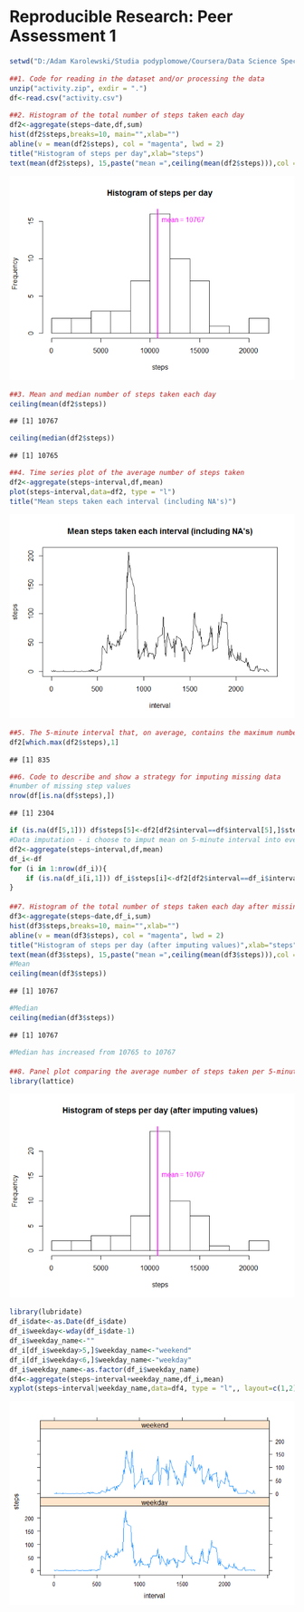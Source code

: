 # Reproducible Research: Peer Assessment 1

```r
setwd("D:/Adam Karolewski/Studia podyplomowe/Coursera/Data Science Specialization/5 Reproducible Research/Project1/RepData_PeerAssessment1/")
```


```r
##1. Code for reading in the dataset and/or processing the data
unzip("activity.zip", exdir = ".")
df<-read.csv("activity.csv")
```


```r
##2. Histogram of the total number of steps taken each day
df2<-aggregate(steps~date,df,sum)
hist(df2$steps,breaks=10, main="",xlab="")
abline(v = mean(df2$steps), col = "magenta", lwd = 2)
title("Histogram of steps per day",xlab="steps")
text(mean(df2$steps), 15,paste("mean =",ceiling(mean(df2$steps))),col = "magenta", adj = c(-.1, .1))
```

![](PA1_template_files/figure-html/unnamed-chunk-3-1.png)<!-- -->


```r
##3. Mean and median number of steps taken each day
ceiling(mean(df2$steps))
```

```
## [1] 10767
```

```r
ceiling(median(df2$steps))
```

```
## [1] 10765
```



```r
##4. Time series plot of the average number of steps taken
df2<-aggregate(steps~interval,df,mean)
plot(steps~interval,data=df2, type = "l")
title("Mean steps taken each interval (including NA's)")
```

![](PA1_template_files/figure-html/unnamed-chunk-5-1.png)<!-- -->

```r
##5. The 5-minute interval that, on average, contains the maximum number of steps
df2[which.max(df2$steps),1]
```

```
## [1] 835
```

```r
##6. Code to describe and show a strategy for imputing missing data
#number of missing step values
nrow(df[is.na(df$steps),])
```

```
## [1] 2304
```

```r
if (is.na(df[5,1])) df$steps[5]<-df2[df2$interval==df$interval[5],]$steps
#Data imputation - i choose to imput mean on 5-minute interval into every row for the given interval
df2<-aggregate(steps~interval,df,mean)
df_i<-df
for (i in 1:nrow(df_i)){ 
    if (is.na(df_i[i,1])) df_i$steps[i]<-df2[df2$interval==df_i$interval[i],]$steps
}

##7. Histogram of the total number of steps taken each day after missing values are imputed
df3<-aggregate(steps~date,df_i,sum)
hist(df3$steps,breaks=10, main="",xlab="")
abline(v = mean(df3$steps), col = "magenta", lwd = 2)
title("Histogram of steps per day (after imputing values)",xlab="steps")
text(mean(df3$steps), 15,paste("mean =",ceiling(mean(df3$steps))),col = "magenta", adj = c(-.1, .1))
#Mean
ceiling(mean(df3$steps))
```

```
## [1] 10767
```

```r
#Median
ceiling(median(df3$steps))
```

```
## [1] 10767
```

```r
#Median has increased from 10765 to 10767

##8. Panel plot comparing the average number of steps taken per 5-minute interval across weekdays and weekends
library(lattice)
```

![](PA1_template_files/figure-html/unnamed-chunk-5-2.png)<!-- -->

```r
library(lubridate)
df_i$date<-as.Date(df_i$date)
df_i$weekday<-wday(df_i$date-1)
df_i$weekday_name<-""
df_i[df_i$weekday>5,]$weekday_name<-"weekend"
df_i[df_i$weekday<6,]$weekday_name<-"weekday"
df_i$weekday_name<-as.factor(df_i$weekday_name)
df4<-aggregate(steps~interval+weekday_name,df_i,mean)
xyplot(steps~interval|weekday_name,data=df4, type = "l",, layout=c(1,2))
```

![](PA1_template_files/figure-html/unnamed-chunk-5-3.png)<!-- -->


